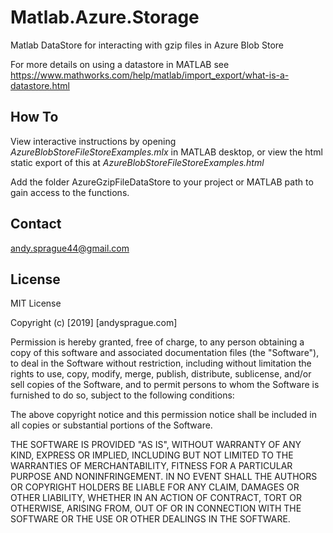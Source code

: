 # Matlab.Azure.Storage

Matlab DataStore for interacting with gzip files in Azure Blob Store

For more details on using a datastore in MATLAB see https://www.mathworks.com/help/matlab/import_export/what-is-a-datastore.html

## How To

View interactive instructions by opening _AzureBlobStoreFileStoreExamples.mlx_ in MATLAB desktop, or view the html static export of this at _AzureBlobStoreFileStoreExamples.html_

Add the folder AzureGzipFileDataStore to your project or MATLAB path to gain access to the functions.

## Contact

andy.sprague44@gmail.com

## License

MIT License

Copyright (c) [2019] [andysprague.com]

Permission is hereby granted, free of charge, to any person obtaining a copy of this software and associated documentation files (the "Software"), to deal in the Software without restriction, including without limitation the rights to use, copy, modify, merge, publish, distribute, sublicense, and/or sell copies of the Software, and to permit persons to whom the Software is furnished to do so, subject to the following conditions:

The above copyright notice and this permission notice shall be included in all copies or substantial portions of the Software.

THE SOFTWARE IS PROVIDED "AS IS", WITHOUT WARRANTY OF ANY KIND, EXPRESS OR IMPLIED, INCLUDING BUT NOT LIMITED TO THE WARRANTIES OF MERCHANTABILITY, FITNESS FOR A PARTICULAR PURPOSE AND NONINFRINGEMENT. IN NO EVENT SHALL THE AUTHORS OR COPYRIGHT HOLDERS BE LIABLE FOR ANY CLAIM, DAMAGES OR OTHER LIABILITY, WHETHER IN AN ACTION OF CONTRACT, TORT OR OTHERWISE, ARISING FROM, OUT OF OR IN CONNECTION WITH THE SOFTWARE OR THE USE OR OTHER DEALINGS IN THE SOFTWARE.